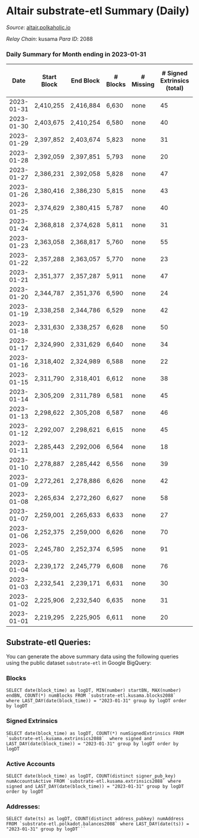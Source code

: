 # Altair substrate-etl Summary (Daily)

_Source_: [altair.polkaholic.io](https://altair.polkaholic.io)

*Relay Chain*: kusama
*Para ID*: 2088



### Daily Summary for Month ending in 2023-01-31


| Date | Start Block | End Block | # Blocks | # Missing | # Signed Extrinsics (total) | # Active Accounts | # Addresses with Balances | # Events | # Transfers | # XCM Transfers In | # XCM Transfers Out |
| ---- | ----------- | --------- | -------- | --------- | --------------------------- | ----------------- | ------------------------- | -------- | ----------- | ------------------ | ------------------- |
| 2023-01-31 | 2,410,255 | 2,416,884 | 6,630 | none  | 45 | 26 | 29,408 | 13,616 | 13 ($382.09) |   | 1 ($112.32) |
| 2023-01-30 | 2,403,675 | 2,410,254 | 6,580 | none  | 40 | 25 | 29,405 | 13,450 | 13 ($818.86) |   |   |
| 2023-01-29 | 2,397,852 | 2,403,674 | 5,823 | none  | 31 | 25 | 29,403 | 11,893 | 11 ($1,467.33) | 2 ($5.29) |   |
| 2023-01-28 | 2,392,059 | 2,397,851 | 5,793 | none  | 20 | 17 | 29,397 | 11,744 | 11 ($931.19) |   |   |
| 2023-01-27 | 2,386,231 | 2,392,058 | 5,828 | none  | 47 | 33 | 29,397 | 12,015 | 25 ($1,286.76) |   |   |
| 2023-01-26 | 2,380,416 | 2,386,230 | 5,815 | none  | 43 | 22 | 29,392 | 11,933 | 16 ($1,494.54) |   | 5 ($126.87) |
| 2023-01-25 | 2,374,629 | 2,380,415 | 5,787 | none  | 40 | 16 | 29,392 | 11,854 | 6 ($29.25) | 1 ($5.80) |   |
| 2023-01-24 | 2,368,818 | 2,374,628 | 5,811 | none  | 31 | 26 | 29,391 | 11,863 | 19 ($1,201.33) | 1 ($120.44) |   |
| 2023-01-23 | 2,363,058 | 2,368,817 | 5,760 | none  | 55 | 41 | 29,390 | 11,944 | 22 ($15,212.16) |   |   |
| 2023-01-22 | 2,357,288 | 2,363,057 | 5,770 | none  | 23 | 18 | 29,389 | 11,704 | 6 ($210.95) |   |   |
| 2023-01-21 | 2,351,377 | 2,357,287 | 5,911 | none  | 47 | 31 | 29,389 | 12,161 | 17 ($870.12) |   |   |
| 2023-01-20 | 2,344,787 | 2,351,376 | 6,590 | none  | 24 | 17 | 29,388 | 13,365 | 13 ($921.60) |   |   |
| 2023-01-19 | 2,338,258 | 2,344,786 | 6,529 | none  | 42 | 33 | 29,389 | 13,393 | 20 ($1,812.02) | 3 ($127.90) | 1 ($5.46) |
| 2023-01-18 | 2,331,630 | 2,338,257 | 6,628 | none  | 50 | 33 | 29,386 | 13,653 | 13 ($296.30) | 3 ($122.31) |   |
| 2023-01-17 | 2,324,990 | 2,331,629 | 6,640 | none  | 34 | 27 | 29,383 | 13,548 | 14 ($249.57) | 2 ($1,098.20) | 3 ($208.44) |
| 2023-01-16 | 2,318,402 | 2,324,989 | 6,588 | none  | 22 | 14 | 29,381 | 13,363 | 13 ($1,155.49) | 1 ($179.20) |   |
| 2023-01-15 | 2,311,790 | 2,318,401 | 6,612 | none  | 38 | 28 | 29,378 | 13,522 | 18 ($437.15) | 1 ($129.89) | 2 ($93.31) |
| 2023-01-14 | 2,305,209 | 2,311,789 | 6,581 | none  | 45 | 32 | 29,381 | 13,503 | 19 ($1,358.58) | 1 ($0.18) | 2 ($323.92) |
| 2023-01-13 | 2,298,622 | 2,305,208 | 6,587 | none  | 46 | 23 | 29,378 | 13,517 | 22 ($7,496.16) | 2 ($161.16) | 1 ($123.98) |
| 2023-01-12 | 2,292,007 | 2,298,621 | 6,615 | none  | 45 | 32 | 29,376 | 13,574 | 16 ($692.64) | 1 ($121.99) | 1 ($10.76) |
| 2023-01-11 | 2,285,443 | 2,292,006 | 6,564 | none  | 18 | 15 | 29,374 | 13,261 | 6 ($172.67) |   |   |
| 2023-01-10 | 2,278,887 | 2,285,442 | 6,556 | none  | 39 | 25 | 29,373 | 13,404 | 17 ($3,373.17) | 1 ($101.97) | 2 ($126.51) |
| 2023-01-09 | 2,272,261 | 2,278,886 | 6,626 | none  | 42 | 27 | 29,372 | 13,578 | 22 ($3,212.54) | 1 ($114.01) | 1 ($129.05) |
| 2023-01-08 | 2,265,634 | 2,272,260 | 6,627 | none  | 58 | 46 | 29,370 | 13,681 | 34 ($537.11) | 1 ($3.80) | 1 ($124.34) |
| 2023-01-07 | 2,259,001 | 2,265,633 | 6,633 | none  | 27 | 21 | 29,367 | 13,478 | 14 ($2,576.35) |   | 1 ($20.75) |
| 2023-01-06 | 2,252,375 | 2,259,000 | 6,626 | none  | 70 | 50 | 29,364 | 13,796 | 45 ($9,975.47) | 2 ($332.17) | 1 ($119.49) |
| 2023-01-05 | 2,245,780 | 2,252,374 | 6,595 | none  | 91 | 42 | 29,364 | 13,941 | 77 ($19,703.35) | 4 ($596.38) | 2 ($264.08) |
| 2023-01-04 | 2,239,172 | 2,245,779 | 6,608 | none  | 76 | 39 | 29,359 | 13,853 | 51 ($3,515.57) | 5 ($720.47) | 2 ($394.31) |
| 2023-01-03 | 2,232,541 | 2,239,171 | 6,631 | none  | 30 | 27 | 29,354 | 13,490 | 9 ($4,206.17) |   | 3 ($148.09) |
| 2023-01-02 | 2,225,906 | 2,232,540 | 6,635 | none  | 31 | 18 | 29,353 | 13,555 | 21 ($1,152.57) | 6 ($555.95) |   |
| 2023-01-01 | 2,219,295 | 2,225,905 | 6,611 | none  | 20 | 8 | 29,354 | 13,416 | 16 ($1,153.93) | 6 ($567.94) | 1 ($0.38) |

## Substrate-etl Queries:
You can generate the above summary data using the following queries using the public dataset `substrate-etl` in Google BigQuery:


### Blocks
```
SELECT date(block_time) as logDT, MIN(number) startBN, MAX(number) endBN, COUNT(*) numBlocks FROM `substrate-etl.kusama.blocks2088`  where LAST_DAY(date(block_time)) = "2023-01-31" group by logDT order by logDT
```


### Signed Extrinsics
```
SELECT date(block_time) as logDT, COUNT(*) numSignedExtrinsics FROM `substrate-etl.kusama.extrinsics2088`  where signed and LAST_DAY(date(block_time)) = "2023-01-31" group by logDT order by logDT
```


### Active Accounts
```
SELECT date(block_time) as logDT, COUNT(distinct signer_pub_key) numAccountsActive FROM `substrate-etl.kusama.extrinsics2088` where signed and LAST_DAY(date(block_time)) = "2023-01-31" group by logDT order by logDT
```


### Addresses:
```
SELECT date(ts) as logDT, COUNT(distinct address_pubkey) numAddress FROM `substrate-etl.polkadot.balances2088` where LAST_DAY(date(ts)) = "2023-01-31" group by logDT```


